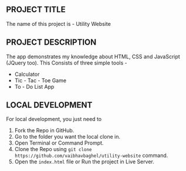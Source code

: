 ## PROJECT TITLE
The name of this project is - Utility Website

## PROJECT DESCRIPTION
The app demonstrates my knowledge about HTML, CSS and JavaScript (JQuery too). This Consists of three simple tools - 
* Calculator
* Tic - Tac - Toe Game
* To - Do List App

## LOCAL DEVELOPMENT
For local development, you just need to 
1. Fork the Repo in GitHub.
2. Go to the folder you want the local clone in.
3. Open Terminal or Command Prompt.
4. Clone the Repo using `git clone https://github.com/vaibhavbaghel/utility-website` command.
5. Open the `index.html` file or Run the project in Live Server.
